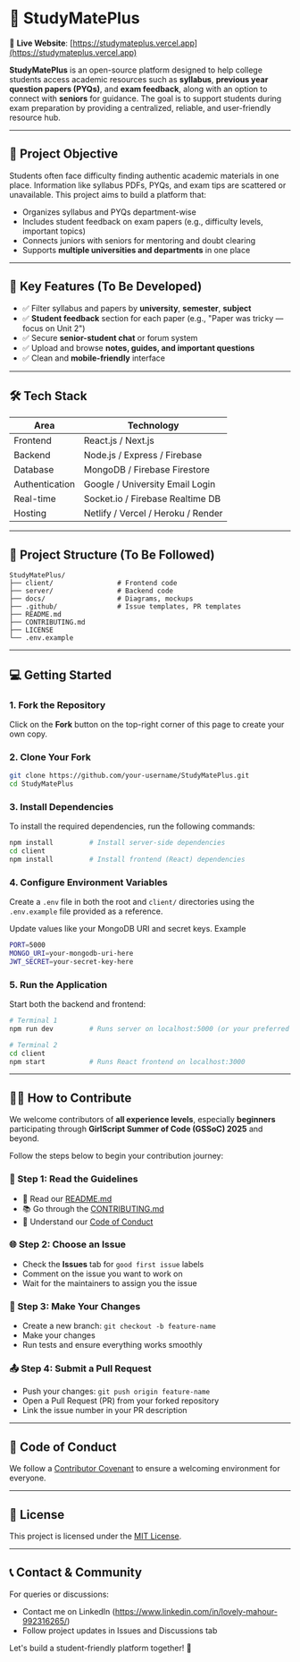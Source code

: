 # 📘 StudyMatePlus

🔗 **Live Website**: [https://studymateplus.vercel.app](https://studymateplus.vercel.app)

**StudyMatePlus** is an open-source platform designed to help college students access academic resources such as **syllabus**, **previous year question papers (PYQs)**, and **exam feedback**, along with an option to connect with **seniors** for guidance.
The goal is to support students during exam preparation by providing a centralized, reliable, and user-friendly resource hub.

---

## 🎯 Project Objective

Students often face difficulty finding authentic academic materials in one place. Information like syllabus PDFs, PYQs, and exam tips are scattered or unavailable. This project aims to build a platform that:

* Organizes syllabus and PYQs department-wise
* Includes student feedback on exam papers (e.g., difficulty levels, important topics)
* Connects juniors with seniors for mentoring and doubt clearing
* Supports **multiple universities and departments** in one place

---

## 🌟 Key Features (To Be Developed)

* ✅ Filter syllabus and papers by **university**, **semester**, **subject**
* ✅ **Student feedback** section for each paper (e.g., "Paper was tricky — focus on Unit 2")
* ✅ Secure **senior-student chat** or forum system
* ✅ Upload and browse **notes, guides, and important questions**
* ✅ Clean and **mobile-friendly** interface

---

## 🛠️ Tech Stack

| Area           | Technology                         |
| -------------- | ---------------------------------- |
| Frontend       | React.js / Next.js                 |
| Backend        | Node.js / Express / Firebase       |
| Database       | MongoDB / Firebase Firestore       |
| Authentication | Google / University Email Login    |
| Real-time      | Socket.io / Firebase Realtime DB   |
| Hosting        | Netlify / Vercel / Heroku / Render |

---

## 📁 Project Structure (To Be Followed)

```
StudyMatePlus/
├── client/                # Frontend code
├── server/                # Backend code
├── docs/                  # Diagrams, mockups
├── .github/               # Issue templates, PR templates
├── README.md
├── CONTRIBUTING.md
├── LICENSE
└── .env.example
```

---

## 💻 Getting Started

### 1. Fork the Repository

Click on the **Fork** button on the top-right corner of this page to create your own copy.

### 2. Clone Your Fork

```bash
git clone https://github.com/your-username/StudyMatePlus.git
cd StudyMatePlus
```

### 3. Install Dependencies

To install the required dependencies, run the following commands:

```bash
npm install         # Install server-side dependencies
cd client
npm install         # Install frontend (React) dependencies
```

### 4. Configure Environment Variables

Create a `.env` file in both the root and `client/` directories using the `.env.example` file provided as a reference.

Update values like your MongoDB URI and secret keys.
Example
```bash
PORT=5000
MONGO_URI=your-mongodb-uri-here
JWT_SECRET=your-secret-key-here
```

### 5. Run the Application

Start both the backend and frontend:

```bash
# Terminal 1
npm run dev         # Runs server on localhost:5000 (or your preferred port)

# Terminal 2
cd client
npm start           # Runs React frontend on localhost:3000
```

---

## 🧑‍💻 How to Contribute

We welcome contributors of **all experience levels**, especially **beginners** participating through **GirlScript Summer of Code (GSSoC) 2025** and beyond.

Follow the steps below to begin your contribution journey:

### 📄 Step 1: Read the Guidelines

* 📘 Read our [README.md](./README.md)
* 📚 Go through the [CONTRIBUTING.md](./CONTRIBUTING.md)
* 🤝 Understand our [Code of Conduct](./CODE_OF_CONDUCT.md)

### 🌐 Step 2: Choose an Issue

* Check the **Issues** tab for `good first issue` labels
* Comment on the issue you want to work on
* Wait for the maintainers to assign you the issue

### 🔧 Step 3: Make Your Changes

* Create a new branch: `git checkout -b feature-name`
* Make your changes
* Run tests and ensure everything works smoothly

### 📤 Step 4: Submit a Pull Request

* Push your changes: `git push origin feature-name`
* Open a Pull Request (PR) from your forked repository
* Link the issue number in your PR description

---

## 🙌 Code of Conduct

We follow a [Contributor Covenant](https://www.contributor-covenant.org/) to ensure a welcoming environment for everyone.

---

## 📜 License

This project is licensed under the [MIT License](./LICENSE).

---

## 📞 Contact & Community

For queries or discussions:

* Contact me on LinkedIn (https://www.linkedin.com/in/lovely-mahour-992316265/)
* Follow project updates in Issues and Discussions tab

Let's build a student-friendly platform together! 🚀
